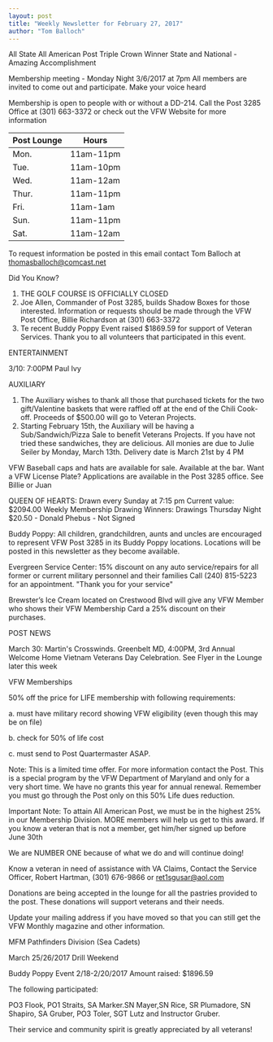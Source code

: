 ```yaml
---
layout: post
title: "Weekly Newsletter for February 27, 2017"
author: "Tom Balloch"
---
```

All State All American Post Triple Crown Winner State and National - Amazing Accomplishment

Membership meeting - Monday Night 3/6/2017 at 7pm
All members are invited to come out and participate.  Make your voice heard

Membership is open to people with or without a DD-214.  Call the Post 3285 Office at (301) 663-3372 or check out the VFW Website for more information

| Post Lounge | Hours |
|--|--|
| Mon. | 11am-11pm |
| Tue. | 11am-10pm |
| Wed. | 11am-12am |
| Thur. | 11am-11pm |
| Fri. | 11am-1am |
| Sun. | 11am-11pm |
| Sat. | 11am-12am |

To request information be posted in this email contact Tom Balloch at <a href="mailto:thomasballoch@comcast.net?Subject=Newsletter" target="_top">thomasballoch@comcast.net</a>


Did You Know?
1.  THE GOLF COURSE IS OFFICIALLY CLOSED
2.  Joe Allen, Commander of Post 3285, builds Shadow Boxes for those interested.  Information or requests should be made through the VFW Post Office, Billie Richardson at (301) 663-3372
3.  Te recent Buddy Poppy Event raised $1869.59 for support of Veteran Services.  Thank you to all volunteers that participated in this event.

ENTERTAINMENT

3/10:  7:00PM Paul Ivy

AUXILIARY

1.  The Auxiliary wishes to thank all those that purchased tickets for the two gift/Valentine baskets that were raffled off at  the end of the Chili Cook-off.  Proceeds of $500.00 will go to Veteran Projects.
2.  Starting February 15th, the Auxiliary will be having a Sub/Sandwich/Pizza Sale to benefit Veterans Projects.  If you have not tried these sandwiches, they are delicious.  All monies are due to Julie Seiler by Monday, March 13th.  Delivery date is March 21st by 4 PM

VFW Baseball caps and hats are available for sale.  Available at the bar.
Want a VFW License Plate?  Applications are available in the Post 3285 office.  See Billie or Juan

QUEEN OF HEARTS:  Drawn every Sunday at 7:15 pm  Current value: $2094.00
Weekly Membership Drawing Winners: Drawings Thursday Night
$20.50 - Donald Phebus - Not Signed

Buddy Poppy:  All children, grandchildren, aunts and uncles are encouraged to represent VFW Post 3285 in its Buddy Poppy locations.  Locations will  be posted in this newsletter as they become available.  

Evergreen Service Center:  15% discount on any auto service/repairs for all former or current military personnel and their families  Call (240) 815-5223 for an appointment. "Thank you for your service"

Brewster’s Ice Cream located on Crestwood Blvd will give any VFW Member who shows their VFW Membership Card a 25% discount on their purchases.

POST NEWS

March 30:  Martin's Crosswinds. Greenbelt MD, 4:00PM, 3rd Annual Welcome Home Vietnam Veterans Day Celebration.  See Flyer in the Lounge later this week

VFW Memberships

50% off the price for LIFE membership with following requirements:

a. must have military record showing VFW eligibility (even though this may be on file)

b. check for 50% of life cost

c. must send to Post Quartermaster ASAP.  

Note:  This is a limited time offer.  For more information contact the Post.  This is a special program by the VFW Department of Maryland and only for a very short time.  We have no grants this year for annual renewal.  Remember you must go through the Post only on this 50% Life dues reduction.

Important Note:  To attain All American Post, we must be in the highest 25% in our Membership Division.  MORE members will help us get to this award.  If you know a veteran that is not a member, get him/her signed up before June 30th

We are NUMBER ONE because of what we do and will continue doing!

Know a veteran in need of assistance with VA Claims, Contact the Service Officer, Robert Hartman, (301) 676-9866 or ret1sgusar@aol.com

Donations are being accepted in the lounge for all the pastries provided to the post.  These donations will support veterans and their needs.

Update your mailing address if you have moved so that you can still get the VFW Monthly magazine and other information.

MFM Pathfinders Division (Sea Cadets)

March 25/26/2017 Drill Weekend

Buddy Poppy Event 2/18-2/20/2017  Amount raised:  $1896.59

The following participated:

PO3 Flook, PO1 Straits, SA Marker.SN Mayer,SN Rice, SR Plumadore, SN Shapiro, SA Gruber, PO3 Toler, SGT Lutz and Instructor Gruber.

Their service and community spirit is greatly appreciated by all veterans!
